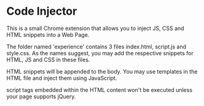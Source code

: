 # Code Injector

This is a small Chrome extension that allows you to inject JS, CSS and HTML snippets into a Web Page. 

The folder named 'experience' contains 3 files index.html, script.js and style.css. As the names suggest, you may add the respective snippets for HTML, JS and CSS in these files. 

HTML snippets will be appended to the body. You may use templates in the HTML file and inject them using JavaScript.

script tags embedded within the HTML content won't be executed unless your page supports jQuery.